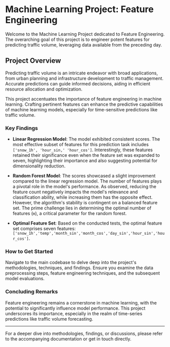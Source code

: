 # Machine Learning Project: Feature Engineering

Welcome to the Machine Learning Project dedicated to Feature Engineering. The overarching goal of this project is to engineer potent features for predicting traffic volume, leveraging data available from the preceding day.

## Project Overview

Predicting traffic volume is an intricate endeavor with broad applications, from urban planning and infrastructure development to traffic management. Accurate predictions can guide informed decisions, aiding in efficient resource allocation and optimization.

This project accentuates the importance of feature engineering in machine learning. Crafting pertinent features can enhance the predictive capabilities of machine learning models, especially for time-sensitive predictions like traffic volume.

### Key Findings

- **Linear Regression Model**: The model exhibited consistent scores. The most effective subset of features for this prediction task includes `['snow_1h', 'hour_sin,' 'hour_cos']`. Interestingly, these features retained their significance even when the feature set was expanded to seven, highlighting their importance and also suggesting potential for dimensionality reduction.
  
- **Random Forest Model**: The scores showcased a slight improvement compared to the linear regression model. The number of features plays a pivotal role in the model's performance. As observed, reducing the feature count negatively impacts the model's relevance and classification ability, while increasing them has the opposite effect. However, the algorithm's stability is contingent on a balanced feature set. The prime challenge lies in determining the optimal number of features (`m`), a critical parameter for the random forest.

- **Optimal Feature Set**: Based on the conducted tests, the optimal feature set comprises seven features: `['snow_1h','temp','month_sin','month_cos','day_sin','hour_sin','hour_cos']`.

### How to Get Started

Navigate to the main codebase to delve deep into the project's methodologies, techniques, and findings. Ensure you examine the data preprocessing steps, feature engineering techniques, and the subsequent model evaluations.

### Concluding Remarks

Feature engineering remains a cornerstone in machine learning, with the potential to significantly influence model performance. This project underscores its importance, especially in the realm of time-series predictions like traffic volume forecasting.

---

For a deeper dive into methodologies, findings, or discussions, please refer to the accompanying documentation or get in touch directly.

